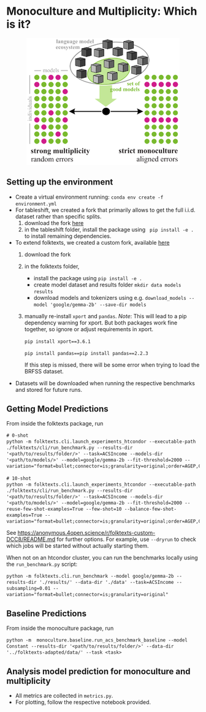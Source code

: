 # Monoculture and Multiplicity: Which is it?

<p align="center">
<img src="schematic.png" alt="Schematic of our setup.  We empirically measure the degree of multiplicity and monoculture present in recent large language models. We zero-shot models and select those with accuracy within ϵ = 0.05 of the best." width="400">
</p>

## Setting up the environment
- Create a virtual environment running: `conda env create -f environment.yml`
- For tableshift, we created a fork that primarily allows to get the full i.i.d. dataset rather than specific splits. 
    1. download the fork [here](https://github.com/milagorecki/tableshift-custom)
    2. in the tableshift folder, install the package using ``` pip install -e .```
    to install remaining dependencies. 
- To extend folktexts, we created a custom fork, available [here](https://github.com/milagorecki/folktexts-custom)
    1. download the fork
    2. in the folktexts folder, 
        - install the package using `pip install -e . `
        - create model dataset and results folder `mkdir data models results`
        - download models and tokenizers using e.g. ```download_models --model 'google/gemma-2b' --save-dir models```
    3. manually re-install `xport` and `pandas`. *Note*: This will lead to a pip dependency warning for xport. But both packages work fine together, so ignore or adjust requirements in xport. 

        `pip install xport==3.6.1`

         `pip install pandas==pip install pandas==2.2.3`

        If this step is missed, there will be some error when trying to load the BRFSS dataset. 
- Datasets will be downloaded when running the respective benchmarks and stored for future runs. 

## Getting Model Predictions
From inside the folktexts package, run 
```
# 0-shot 
python -m folktexts.cli.launch_experiments_htcondor --executable-path ./folktexts/cli/run_benchmark.py --results-dir '<path/to/results/folder/>' --task=ACSIncome --models-dir '<path/to/models/>' --model=google/gemma-2b --fit-threshold=2000 --variation="format=bullet;connector=is;granularity=original;order=AGEP,COW,SCHL,MAR,OCCP,POBP,RELP,WKHP,SEX,RAC1P"

# 10-shot
python -m folktexts.cli.launch_experiments_htcondor --executable-path ./folktexts/cli/run_benchmark.py --results-dir '<path/to/results/folder/>' --task=ACSIncome --models-dir '<path/to/models/>' --model=google/gemma-2b --fit-threshold=2000 --reuse-few-shot-examples=True --few-shot=10 --balance-few-shot-examples=True --variation="format=bullet;connector=is;granularity=original;order=AGEP,COW,SCHL,MAR,OCCP,POBP,RELP,WKHP,SEX,RAC1P"
```
See https://anonymous.4open.science/r/folktexts-custom-DCC8/README.md for further options. For example, use `--dryrun` to check which jobs will be started without actually starting them.


When not on an htcondor cluster, you can run the benchmarks locally using the `run_benchmark.py` script:
```
python -m folktexts.cli.run_benchmark --model google/gemma-2b --results-dir './results/' --data-dir './data' --task=ACSIncome --subsampling=0.01 --variation="format=bullet;connector=is;granularity=original"
```

## Baseline Predictions
From inside the monoculture package, run
```
python -m  monoculture.baseline.run_acs_benchmark_baseline --model Constant --results-dir '<path/to/results/folder/>' --data-dir '../folktexts-adapted/data/' --task <task>
```


## Analysis model prediction for monoculture and multiplicity 
- All metrics are collected in `metrics.py`.
- For plotting, follow the respective notebook provided. 

